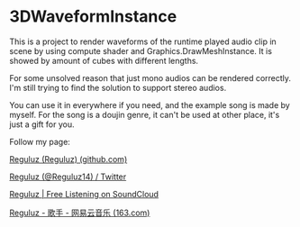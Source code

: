 # 3DWaveformInstance

This is a project to render waveforms of the runtime played audio clip in scene by using compute shader and Graphics.DrawMeshInstance. It is showed by amount of cubes with different lengths.

For some unsolved reason that just mono audios can be rendered correctly. I'm still trying to find the solution to support stereo audios.

You can use it in everywhere if you need, and the example song is made by myself. For the song is a doujin genre, it can't be used at other place, it's just a gift for you.

Follow my page:

[Reguluz (Reguluz) (github.com)](https://github.com/Reguluz)

[Reguluz (@Reguluz14) / Twitter](https://twitter.com/Reguluz14)

[Reguluz | Free Listening on SoundCloud](https://soundcloud.com/reguluz14)

[Reguluz - 歌手 - 网易云音乐 (163.com)](https://music.163.com/#/artist?id=1197090)


